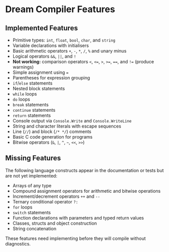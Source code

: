 # Dream Compiler Features

## Implemented Features

- Primitive types: `int`, `float`, `bool`, `char`, and `string`
- Variable declarations with initialisers
- Basic arithmetic operators `+`, `-`, `*`, `/`, `%` and unary minus
- Logical operators `&&`, `||`, and `!`
- **Not working:** comparison operators `<`, `<=`, `>`, `>=`, `==`, and `!=` (produce warnings)
- Simple assignment using `=`
- Parentheses for expression grouping
- `if`/`else` statements
- Nested block statements
- `while` loops
- `do` loops
- `break` statements
- `continue` statements
- `return` statements
- Console output via `Console.Write` and `Console.WriteLine`
- String and character literals with escape sequences
- Line (`//`) and block (`/* */`) comments
- Basic C code generation for programs
- Bitwise operators (`&`, `|`, `^`, `~`, `<<`, `>>`)

## Missing Features

The following language constructs appear in the documentation or tests but are not yet implemented:

- Arrays of any type
- Compound assignment operators for arithmetic and bitwise operations
- Increment/decrement operators `++` and `--`
- Ternary conditional operator `?:`
- `for` loops
- `switch` statements
- Function declarations with parameters and typed return values
- Classes, structs and object construction
- String concatenation

These features need implementing before they will compile without diagnostics.
